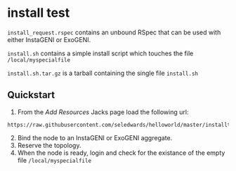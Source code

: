 # install test

`install_request.rspec` contains an unbound RSpec that can be used with either InstaGENI or ExoGENI.

`install.sh` contains a simple install script which touches the file `/local/myspecialfile`

`install.sh.tar.gz` is a tarball containing the single file `install.sh`

## Quickstart

 1. From the *Add Resources* Jacks page load the following url:
```
https://raw.githubusercontent.com/seledwards/helloworld/master/installtest/install_request.rspec
```
 2. Bind the node to an InstaGENI or ExoGENI aggregate.
 3. Reserve the topology.
 4. When the node is ready, login and check for the existance of the empty file `/local/myspecialfile`
